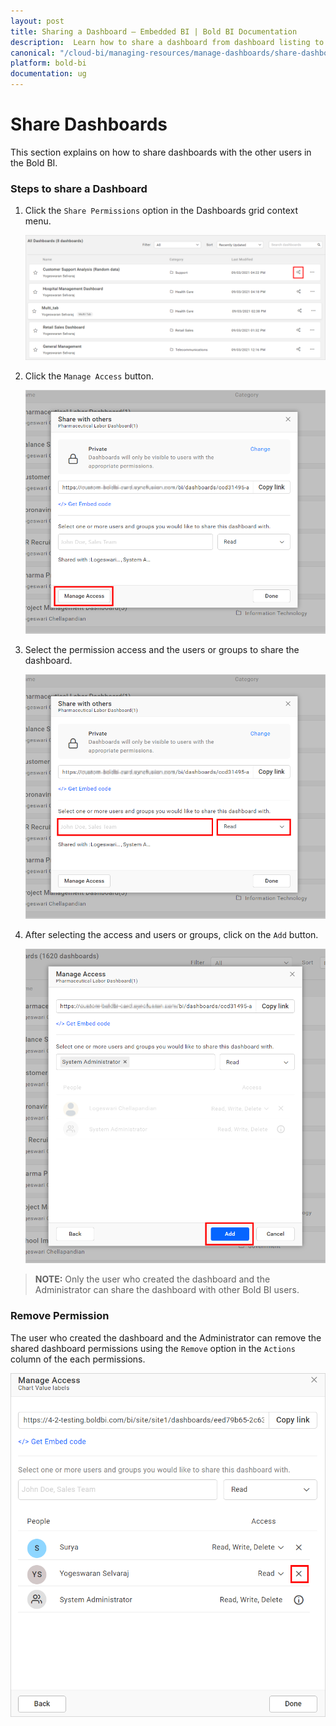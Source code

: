 ```yaml
---
layout: post
title: Sharing a Dashboard – Embedded BI | Bold BI Documentation
description:  Learn how to share a dashboard from dashboard listing to selected recipients in same server and revoke the same when needed in Bold BI Embedded.
canonical: "/cloud-bi/managing-resources/manage-dashboards/share-dashboards/" 
platform: bold-bi
documentation: ug
---
```


# Share Dashboards

This section explains on how to share dashboards with the other users in the Bold BI. 

### Steps to share a Dashboard

1. Click the `Share Permissions` option in the Dashboards grid context menu.

	![Manage Permission](/static/assets/embedded/managing-resources/manage-dashboards/images/manage-permission-context.png)

2. Click the `Manage Access` button.
    
	![Manage Access](/static/assets/embedded/managing-resources/manage-dashboards/images/manage-access.png#width=55%)

3. Select the permission access and the users or groups to share the dashboard.
  
	![Share Dashboard](/static/assets/embedded/managing-resources/manage-dashboards/images/share-dashboard.png#width=55%)

4. After selecting the access and users or groups, click on the `Add` button.

	![Add Permission](/static/assets/embedded/managing-resources/manage-dashboards/images/add-permission.png#width=55%)
	
> **NOTE:**  Only the user who created the dashboard and the Administrator can share the dashboard with other Bold BI users.

### Remove Permission

The user who created the dashboard and the Administrator can remove the shared dashboard permissions using the `Remove` option in the `Actions` column of the each permissions.

![Add Permission](/static/assets/embedded/managing-resources/manage-dashboards/images/remove-permission.png#width=55%)
	
